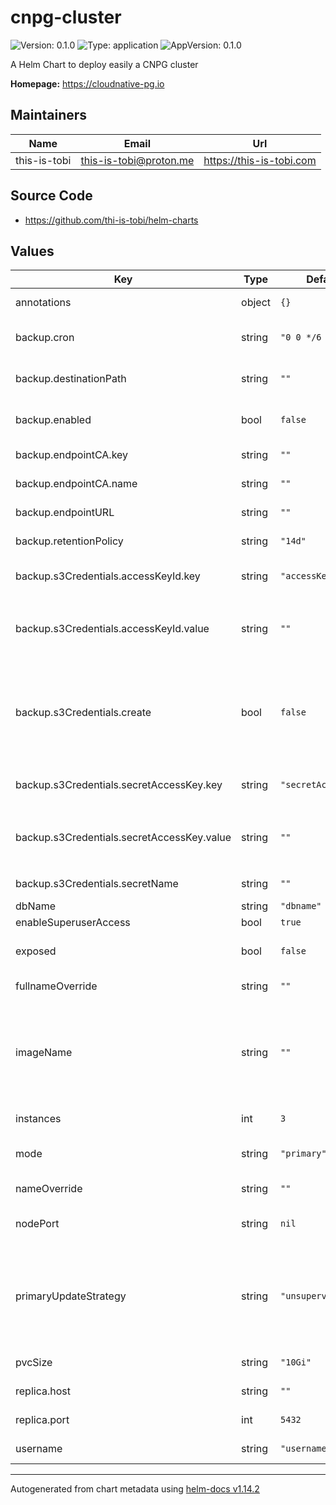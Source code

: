 # cnpg-cluster

![Version: 0.1.0](https://img.shields.io/badge/Version-0.1.0-informational?style=flat-square) ![Type: application](https://img.shields.io/badge/Type-application-informational?style=flat-square) ![AppVersion: 0.1.0](https://img.shields.io/badge/AppVersion-0.1.0-informational?style=flat-square)

A Helm Chart to deploy easily a CNPG cluster

**Homepage:** <https://cloudnative-pg.io>

## Maintainers

| Name | Email | Url |
| ---- | ------ | --- |
| this-is-tobi | <this-is-tobi@proton.me> | <https://this-is-tobi.com> |

## Source Code

* <https://github.com/thi-is-tobi/helm-charts>

## Values

| Key | Type | Default | Description |
|-----|------|---------|-------------|
| annotations | object | `{}` | Additional cnpg cluster annotations. |
| backup.cron | string | `"0 0 */6 * * *"` | The cron rule used for cnpg backups. By default it runs every 6 hours. |
| backup.destinationPath | string | `""` | S3 destination path for cnpg backups (it should be set like `s3://<bucket_name>/<path>`). |
| backup.enabled | bool | `false` | Whether or not cnpg cluster deployment should be enabled. |
| backup.endpointCA.key | string | `""` | The secret key containing S3 CA for cnpg backups. |
| backup.endpointCA.name | string | `""` | The secret name containing S3 CA for cnpg backups. |
| backup.endpointURL | string | `""` | S3 endpoint for cnpg backups. |
| backup.retentionPolicy | string | `"14d"` | Retention policy for cnpg backups recurrences. |
| backup.s3Credentials.accessKeyId.key | string | `"accessKeyId"` | S3 accessKeyId kubernetes secret key used for cnpg backups. |
| backup.s3Credentials.accessKeyId.value | string | `""` | S3 accessKeyId value used for cnpg backups. Only needed if `backup.s3Credentials.create` is set to `true`. |
| backup.s3Credentials.create | bool | `false` | Whether or not to create kuebernetes secret used for cnpg backups. It will use `name`, `accessKeyId.key`, `accessKeyId.value`, `secretAccessKey.key` and `secretAccessKey.value` to create the secret. |
| backup.s3Credentials.secretAccessKey.key | string | `"secretAccessKey"` | S3 secretAccessKey kubernetes secret key used for cnpg backups. |
| backup.s3Credentials.secretAccessKey.value | string | `""` | S3 secretAccessKey value used for cnpg backups. Only needed if `backup.s3Credentials.create` is set to `true`. |
| backup.s3Credentials.secretName | string | `""` | S3 kuebernetes secret name used for cnpg backups. |
| dbName | string | `"dbname"` | Name of the database. |
| enableSuperuserAccess | bool | `true` | Enable superuser access. |
| exposed | bool | `false` | Whether or not a NodePort service should be created to exposed the database. |
| fullnameOverride | string | `""` | String to fully override the default application name. |
| imageName | string | `""` | Name of the image used for database.  By default (empty string), the operator will install the latest available minor version of the latest major version of PostgreSQL when the operator was released |
| instances | int | `3` | Number of instances to spawn in the cluster. |
| mode | string | `"primary"` | Mode used to deploy the cnpg cluster, it should be `primary`, `replica` or `restore`. |
| nameOverride | string | `""` | Provide a name in place of the default application name. |
| nodePort | string | `nil` | Port used for NodePort service. Needs `exposed` tu be true. |
| primaryUpdateStrategy | string | `"unsupervised"` | Rolling update strategy used : unsupervised: automated update of the primary once all replicas have been upgraded (default) supervised: requires manual supervision to perform the switchover of the primary |
| pvcSize | string | `"10Gi"` | Size of the PVC used by each cnpg instance. |
| replica.host | string | `""` | Primary cnpg cluster host used for replica mode. |
| replica.port | int | `5432` | Primary cnpg cluster port used for replica mode. |
| username | string | `"username"` | Username of the database user. |

----------------------------------------------
Autogenerated from chart metadata using [helm-docs v1.14.2](https://github.com/norwoodj/helm-docs/releases/v1.14.2)
